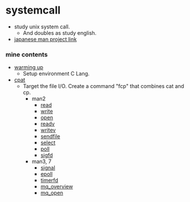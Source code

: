 systemcall
===

* study unix system call.
	* And doubles as study english.
* [japanese man project link](https://linuxjm.osdn.jp)

### mine contents

* [warming up](./wup/README.md)
	* Setup environment C Lang.
* [cpat](./cpat/README.md)
	* Target the file I/O. Create a command "fcp" that combines cat and cp.
		* man2
			* [read](https://linuxjm.osdn.jp/html/LDP_man-pages/man2/read.2.html)
			* [write](https://linuxjm.osdn.jp/html/LDP_man-pages/man2/write.2.html)
			* [open](https://linuxjm.osdn.jp/html/LDP_man-pages/man2/open.2.html)
			* [readv](https://linuxjm.osdn.jp/html/LDP_man-pages/man2/readv.2.html)
			* [writev](https://linuxjm.osdn.jp/html/LDP_man-pages/man2/readv.2.html)
			* [sendfile](https://linuxjm.osdn.jp/html/LDP_man-pages/man2/sendfile.2.html)
			* [select](https://linuxjm.osdn.jp/html/LDP_man-pages/man2/select.2.html)
			* [poll](https://linuxjm.osdn.jp/html/LDP_man-pages/man2/poll.2.html)
			* [sigfd](https://linuxjm.osdn.jp/html/LDP_man-pages/man2/signalfd.2.html)
		* man3, 7
			* [signal](https://linuxjm.osdn.jp/html/LDP_man-pages/man7/signal.7.html)
			* [epoll](https://linuxjm.osdn.jp/html/LDP_man-pages/man7/epoll.7.html)
			* [timerfd]()
			* [mq_overview](https://linuxjm.osdn.jp/html/LDP_man-pages/man7/mq_overview.7.html)
			* [mq_open](https://linuxjm.osdn.jp/html/LDP_man-pages/man3/mq_open.3.html)

